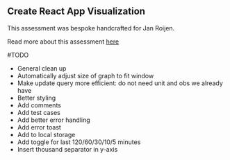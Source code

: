 ## Create React App Visualization

This assessment was bespoke handcrafted for Jan Roijen.

Read more about this assessment [here](https://react.eogresources.com)

#TODO
- General clean up
- Automatically adjust size of graph to fit window
- Make update query more efficient: do not need unit and obs we already have
- Better styling
- Add comments
- Add test cases
- Add better error handling
- Add error toast
- Add to local storage
- Add toggle for last 120/60/30/10/5 minutes
- Insert thousand separator in y-axis
